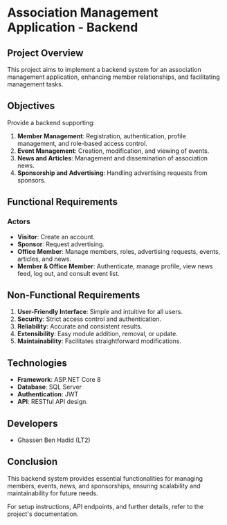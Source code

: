 # Association Management Application - Backend

## Project Overview

This project aims to implement a backend system for an association management application, enhancing member relationships, and facilitating management tasks.

## Objectives

Provide a backend supporting:

1. **Member Management**: Registration, authentication, profile management, and role-based access control.
2. **Event Management**: Creation, modification, and viewing of events.
3. **News and Articles**: Management and dissemination of association news.
4. **Sponsorship and Advertising**: Handling advertising requests from sponsors.

## Functional Requirements

### Actors
- **Visitor**: Create an account.
- **Sponsor**: Request advertising.
- **Office Member**: Manage members, roles, advertising requests, events, articles, and news.
- **Member & Office Member**: Authenticate, manage profile, view news feed, log out, and consult event list.

## Non-Functional Requirements

1. **User-Friendly Interface**: Simple and intuitive for all users.
2. **Security**: Strict access control and authentication.
3. **Reliability**: Accurate and consistent results.
4. **Extensibility**: Easy module addition, removal, or update.
5. **Maintainability**: Facilitates straightforward modifications.

## Technologies

- **Framework**: ASP.NET Core 8
- **Database**: SQL Server
- **Authentication**: JWT
- **API**: RESTful API design.

## Developers

- Ghassen Ben Hadid (LT2)


## Conclusion

This backend system provides essential functionalities for managing members, events, news, and sponsorships, ensuring scalability and maintainability for future needs.

For setup instructions, API endpoints, and further details, refer to the project's documentation.
